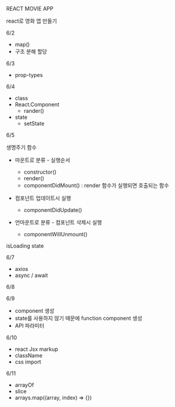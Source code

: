 REACT MOVIE APP

react로 영화 앱 만들기

6/2

- map()
- 구조 분해 할당

6/3

- prop-types

6/4

- class
- React.Component
  - rander()
- state
  - setState

6/5

생명주기 함수

- 마운트로 분류 - 실행순서

  - constructor()
  - render()
  - componentDidMount() : render 함수가 실행되면 호출되는 함수

- 컴포넌트 업데이트시 실행

  - componentDidUpdate()

- 언마운트로 분류 - 컴포넌트 삭제시 실행
  - componentWillUnmount()

isLoading state

6/7

- axios
- async / await

6/8

6/9

- component 생성
- state를 사용하지 않기 때문에 function component 생성
- API 파라미터

6/10

- react Jsx markup
- className
- css import

6/11

- arrayOf
- slice
- arrays.map((array, index) => {})
